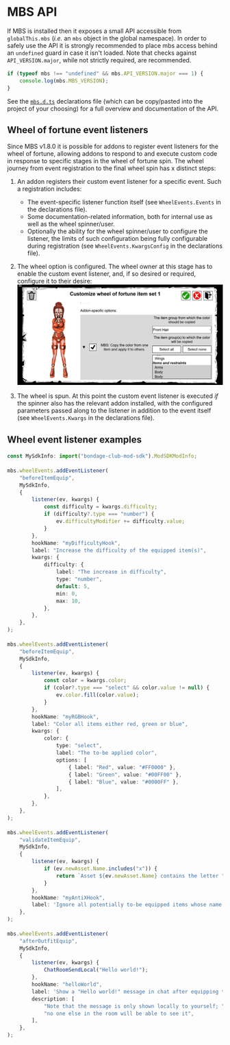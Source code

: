 # MBS API

If MBS is installed then it exposes a small API accessible from `globalThis.mbs` (_i.e._ an `mbs` object in the global namespace). In order to safely use the API it is strongly recommended to place mbs access behind an `undefined` guard in case it isn't loaded. Note that checks against `API_VERSION.major`, while not strictly required, are recommended.

```js
if (typeof mbs !== "undefined" && mbs.API_VERSION.major === 1) {
    console.log(mbs.MBS_VERSION);
}
```

See the [`mbs.d.ts`](./mbs.d.ts) declarations file (which can be copy/pasted into the project of your choosing) for a full overview and documentation of the API.

## Wheel of fortune event listeners

Since MBS v1.8.0 it is possible for addons to register event listeners for the wheel of fortune, allowing addons to respond to and execute custom code in response to specific stages in the wheel of fortune spin. The wheel journey from event registration to the final wheel spin has x distinct steps:

1. An addon registers their custom event listener for a specific event. Such a registration includes:
    * The event-specific listener function itself (see `WheelEvents.Events` in the declarations file).
    * Some documentation-related information, both for internal use as well as the wheel spinner/user.
    * Optionally the ability for the wheel spinner/user to configure the listener, the limits of such configuration being fully configurable during registration (see `WheelEvents.KwargsConfig` in the declarations file).

2. The wheel option is configured. The wheel owner at this stage has to enable the custom event listener, and, if so desired or required, configure it to their desire:
![Wheel configuration](../static/images/addon_config.png)

3. The wheel is spun. At this point the custom event listener is executed _if_ the spinner also has the relevant addon installed, with the configured parameters passed along to the listener in addition to the event itself (see `WheelEvents.Kwargs` in the declarations file).

## Wheel event listener examples

```ts
const MySdkInfo: import("bondage-club-mod-sdk").ModSDKModInfo;

mbs.wheelEvents.addEventListener(
    "beforeItemEquip",
    MySdkInfo,
    {
        listener(ev, kwargs) {
            const difficulty = kwargs.difficulty;
            if (difficulty?.type === "number") {
                ev.difficultyModifier += difficulty.value;
            }
        },
        hookName: "myDifficultyHook",
        label: "Increase the difficulty of the equipped item(s)",
        kwargs: {
            difficulty: {
                label: "The increase in difficulty",
                type: "number",
                default: 5,
                min: 0,
                max: 10,
            },
        },
    },
);

mbs.wheelEvents.addEventListener(
    "beforeItemEquip",
    MySdkInfo,
    {
        listener(ev, kwargs) {
            const color = kwargs.color;
            if (color?.type === "select" && color.value != null) {
                ev.color.fill(color.value);
            }
        },
        hookName: "myRGBHook",
        label: "Color all items either red, green or blue",
        kwargs: {
            color: {
                type: "select",
                label: "The to-be applied color",
                options: [
                    { label: "Red", value: "#FF0000" },
                    { label: "Green", value: "#00FF00" },
                    { label: "Blue", value: "#0000FF" },
                ],
            },
        },
    },
);

mbs.wheelEvents.addEventListener(
    "validateItemEquip",
    MySdkInfo,
    {
        listener(ev, kwargs) {
            if (ev.newAsset.Name.includes("x")) {
                return `Asset ${ev.newAsset.Name} contains the letter "x"`;
            }
        },
        hookName: "myAntiXHook",
        label: 'Ignore all potentially to-be equipped items whose name contains the letter "x"',
    },
);

mbs.wheelEvents.addEventListener(
    "afterOutfitEquip",
    MySdkInfo,
    {
        listener(ev, kwargs) {
            ChatRoomSendLocal("Hello world!");
        },
        hookName: "helloWorld",
        label: 'Show a "Hello world!" message in chat after equipping the outfit',
        description: [
            "Note that the message is only shown locally to yourself; "
            "no one else in the room will be able to see it",
        ],
    },
);
```

